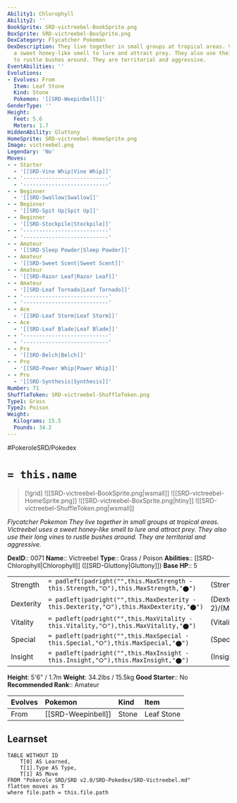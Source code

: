 ```yaml
---
Ability1: Chlorophyll
Ability2: ''
BookSprite: SRD-victreebel-BookSprite.png
BoxSprite: SRD-victreebel-BoxSprite.png
DexCategory: Flycatcher Pokemon
DexDescription: They live together in small groups at tropical areas. Victreebel uses
  a sweet honey-like smell to lure and attract prey. They also use their long vines
  to rustle bushes around. They are territorial and aggressive.
EventAbilities: ''
Evolutions:
- Evolves: From
  Item: Leaf Stone
  Kind: Stone
  Pokemon: '[[SRD-Weepinbell]]'
GenderType: ''
Height:
  Feet: 5.6
  Meters: 1.7
HiddenAbility: Gluttony
HomeSprite: SRD-victreebel-HomeSprite.png
Image: victreebel.png
Legendary: 'No'
Moves:
- - Starter
  - '[[SRD-Vine Whip|Vine Whip]]'
- - '---------------------------'
  - '---------------------------'
- - Beginner
  - '[[SRD-Swallow|Swallow]]'
- - Beginner
  - '[[SRD-Spit Up|Spit Up]]'
- - Beginner
  - '[[SRD-Stockpile|Stockpile]]'
- - '---------------------------'
  - '---------------------------'
- - Amateur
  - '[[SRD-Sleep Powder|Sleep Powder]]'
- - Amateur
  - '[[SRD-Sweet Scent|Sweet Scent]]'
- - Amateur
  - '[[SRD-Razor Leaf|Razor Leaf]]'
- - Amateur
  - '[[SRD-Leaf Tornado|Leaf Tornado]]'
- - '---------------------------'
  - '---------------------------'
- - Ace
  - '[[SRD-Leaf Storm|Leaf Storm]]'
- - Ace
  - '[[SRD-Leaf Blade|Leaf Blade]]'
- - '---------------------------'
  - '---------------------------'
- - Pro
  - '[[SRD-Belch|Belch]]'
- - Pro
  - '[[SRD-Power Whip|Power Whip]]'
- - Pro
  - '[[SRD-Synthesis|Synthesis]]'
Number: 71
ShuffleToken: SRD-victreebel-ShuffleToken.png
Type1: Grass
Type2: Poison
Weight:
  Kilograms: 15.5
  Pounds: 34.2
---
```


#PokeroleSRD/Pokedex

# `= this.name`

> [!grid]
> ![[SRD-victreebel-BookSprite.png|wsmall]]
> ![[SRD-victreebel-HomeSprite.png]]
> ![[SRD-victreebel-BoxSprite.png|htiny]]
> ![[SRD-victreebel-ShuffleToken.png|wsmall]]


*Flycatcher Pokemon*
*They live together in small groups at tropical areas. Victreebel uses a sweet honey-like smell to lure and attract prey. They also use their long vines to rustle bushes around. They are territorial and aggressive.*

**DexID**:: 0071
**Name**:: Victreebel
**Type**:: Grass / Poison
**Abilities**:: [[SRD-Chlorophyll|Chlorophyll]] ([[SRD-Gluttony|Gluttony]])
**Base HP**:: 5

|           |                                                                                        |                                          |
| --------- | -------------------------------------------------------------------------------------- | ---------------------------------------- |
| Strength  | `= padleft(padright("",this.MaxStrength - this.Strength,"⭘"),this.MaxStrength,"⬤")`    | (Strength::3)/(MaxStrength::6)   |
| Dexterity | `= padleft(padright("",this.MaxDexterity - this.Dexterity,"⭘"),this.MaxDexterity,"⬤")` | (Dexterity:: 2)/(MaxDexterity::5) |
| Vitality  | `= padleft(padright("",this.MaxVitality - this.Vitality,"⭘"),this.MaxVitality,"⬤")`    | (Vitality::2)/(MaxVitality::4)   |
| Special   | `= padleft(padright("",this.MaxSpecial - this.Special,"⭘"),this.MaxSpecial,"⬤")`       | (Special::3)/(MaxSpecial::6)     |
| Insight   | `= padleft(padright("",this.MaxInsight - this.Insight,"⭘"),this.MaxInsight,"⬤")`       | (Insight::2)/(MaxInsight::5)     |

**Height**: 5'6" / 1.7m
**Weight**: 34.2lbs / 15.5kg
**Good Starter**:: No
**Recommended Rank**:: Amateur

| Evolves   | Pokemon            | Kind   | Item       |
|:----------|:-------------------|:-------|:-----------|
| From      | [[SRD-Weepinbell]] | Stone  | Leaf Stone |

## Learnset

```dataview
TABLE WITHOUT ID
    T[0] AS Learned,
    T[1].Type AS Type,
    T[1] AS Move
FROM "Pokerole SRD/SRD v2.0/SRD-Pokedex/SRD-Victreebel.md"
flatten moves as T
where file.path = this.file.path
```
